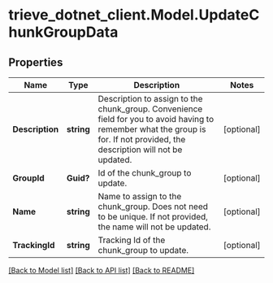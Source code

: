 # trieve_dotnet_client.Model.UpdateChunkGroupData

## Properties

Name | Type | Description | Notes
------------ | ------------- | ------------- | -------------
**Description** | **string** | Description to assign to the chunk_group. Convenience field for you to avoid having to remember what the group is for. If not provided, the description will not be updated. | [optional] 
**GroupId** | **Guid?** | Id of the chunk_group to update. | [optional] 
**Name** | **string** | Name to assign to the chunk_group. Does not need to be unique. If not provided, the name will not be updated. | [optional] 
**TrackingId** | **string** | Tracking Id of the chunk_group to update. | [optional] 

[[Back to Model list]](../README.md#documentation-for-models) [[Back to API list]](../README.md#documentation-for-api-endpoints) [[Back to README]](../README.md)


